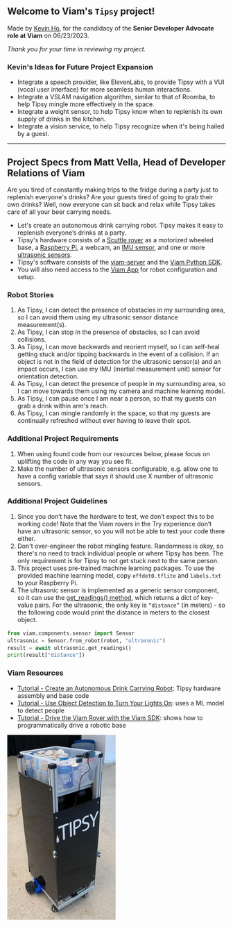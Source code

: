 ## Welcome to Viam's `Tipsy` project!

Made by [Kevin Ho](https://www.linkedin.com/in/hokevins), for the candidacy of the **Senior Developer Advocate role at Viam** on 06/23/2023.

_Thank you for your time in reviewing my project._

### Kevin's Ideas for Future Project Expansion

* Integrate a speech provider, like ElevenLabs, to provide Tipsy with a VUI (vocal user interface) for more seamless human interactions.
* Integrate a VSLAM navigation algorithm, similar to that of Roomba, to help Tipsy mingle more effectively in the space.
* Integrate a weight sensor, to help Tipsy know when to replenish its own supply of drinks in the kitchen.
* Integrate a vision service, to help Tipsy recognize when it's being hailed by a guest.

---

## Project Specs from Matt Vella, Head of Developer Relations of Viam

Are you tired of constantly making trips to the fridge during a party just to replenish everyone's drinks? Are your guests tired of going to grab their own drinks? Well, now everyone can sit back and relax while Tipsy takes care of all your beer carrying needs.

* Let's create an autonomous drink carrying robot. Tipsy makes it easy to replenish everyone’s drinks at a party.
* Tipsy's hardware consists of a [Scuttle rover](https://www.scuttlerobot.org/product/scuttle-v3) as a motorized wheeled base, a [Raspberry Pi](https://a.co/d/bxEdcAT), a webcam, an [IMU sensor](https://witmotion-sensor.com/), and one or more [ultrasonic sensors](https://www.amazon.com/WWZMDiB-HC-SR04-Ultrasonic-Distance-Measuring/dp/B0B1MJJLJP/ref=sr_1_4).
* Tipsy's software consists of the [viam-server](https://docs.viam.com/installation/#install-viam-server) and the [Viam Python SDK](https://python.viam.dev/).
* You will also need access to the [Viam App](https://app.viam.com/robots) for robot configuration and setup.

### Robot Stories

1. As Tipsy, I can detect the presence of obstacles in my surrounding area, so I can avoid them using my ultrasonic sensor distance measurement(s).
2. As Tipsy, I can stop in the presence of obstacles, so I can avoid collisions.
3. As Tipsy, I can move backwards and reorient myself, so I can self-heal getting stuck and/or tipping backwards in the event of a collision. If an object is not in the field of detection for the ultrasonic sensor(s) and an impact occurs, I can use my IMU (inertial measurement unit) sensor for orientation detection.
4. As Tipsy, I can detect the presence of people in my surrounding area, so I can move towards them using my camera and machine learning model.
5. As Tipsy, I can pause once I am near a person, so that my guests can grab a drink within arm's reach.
6. As Tipsy, I can mingle randomly in the space, so that my guests are continually refreshed without ever having to leave their spot.

### Additional Project Requirements

1. When using found code from our resources below, please focus on uplifting the code in any way you see fit.
2. Make the number of ultrasonic sensors configurable, e.g. allow one to have a config variable that says it should use X number of ultrasonic sensors.

### Additional Project Guidelines

1. Since you don’t have the hardware to test, we don’t expect this to be working code! Note that the Viam rovers in the Try experience don’t have an ultrasonic sensor, so you will not be able to test your code there either.
2. Don't over-engineer the robot mingling feature. Randomness is okay, so there's no need to track individual people or where Tipsy has been. The only requirement is for Tipsy to not get stuck next to the same person.
3. This project uses pre-trained machine learning packages. To use the provided machine learning model, copy `effdet0.tflite` and `labels.txt` to your Raspberry Pi.
4. The ultrasonic sensor is implemented as a generic sensor component, so it can use the [get_readings() method](https://python.viam.dev/autoapi/viam/components/sensor/sensor/index.html#viam.components.sensor.sensor.Sensor.get_readings), which returns a dict of key-value pairs. For the ultrasonic, the only key is `“distance”` (in meters) - so the following code would print the distance in meters to the closest object.

```python
from viam.components.sensor import Sensor
ultrasonic = Sensor.from_robot(robot, "ultrasonic")
result = await ultrasonic.get_readings()
print(result["distance"])
```

### Viam Resources

* [Tutorial - Create an Autonomous Drink Carrying Robot](https://docs.viam.com/tutorials/projects/tipsy/): Tipsy hardware assembly and base code
* [Tutorial - Use Object Detection to Turn Your Lights On](https://docs.viam.com/tutorials/projects/light-up/): uses a ML model to detect people
* [Tutorial - Drive the Viam Rover with the Viam SDK](https://docs.viam.com/tutorials/get-started/try-viam-sdk/): shows how to programmatically drive a robotic base

<img src="tipsy.jpeg" width="250">
